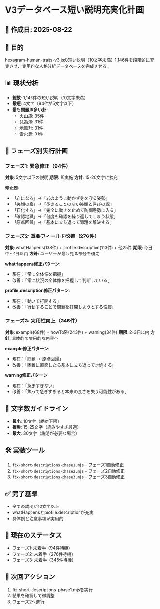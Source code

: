 # V3データベース短い説明充実化計画

## 📅 作成日: 2025-08-22

## 🎯 目的
hexagram-human-traits-v3.jsの短い説明（10文字未満）1,146件を段階的に充実させ、実用的な人格分析データベースを完成させる。

## 📊 現状分析
- **総数**: 1,146件の短い説明（10文字未満）
- **最短**: 4文字（94件が5文字以下）
- **最も問題の多い卦**: 
  - 火山旅: 35件
  - 兌為澤: 31件
  - 地風升: 31件
  - 雷火豊: 31件

## 🔨 フェーズ別実行計画

### フェーズ1: 緊急修正（94件）
**対象**: 5文字以下の説明
**期限**: 即実施
**方針**: 15-20文字に拡充

**修正例**:
- 「岩になる」→「岩のように動かず身を守る姿勢」
- 「笑顔の泉」→「尽きることのない笑顔と喜びの源」
- 「石化する」→「完全に動きを止めて防御態勢に入る」
- 「確認地獄」→「何度も確認を繰り返してしまう状態」
- 「原点回帰」→「基本に立ち返って問題を解決する」

### フェーズ2: 重要フィールド改善（276件）
**対象**: whatHappens(138件) + profile.description(113件) + 他25件
**期限**: 今日中〜1日以内
**方針**: ユーザーが最も見る部分を優先

**whatHappens修正パターン**:
- 現在：「常に全体像を把握」
- 改善：「常に状況の全体像を把握して判断している」

**profile.description修正パターン**:
- 現在：「動いて打開する」
- 改善：「行動することで問題を打開しようとする性質」

### フェーズ3: 実用性向上（345件）
**対象**: example(68件) + howTo系(243件) + warning(34件)
**期限**: 2-3日以内
**方針**: 具体的で実用的な内容へ

**example修正パターン**:
- 現在：「問題 → 原点回帰」
- 改善：「困難に直面したら基本に立ち返って対処する」

**warning修正パターン**:
- 現在：「急ぎすぎない」
- 改善：「焦って急ぎすぎると本来の良さを失う可能性がある」

## 📝 文字数ガイドライン
- **最小**: 10文字（絶対下限）
- **推奨**: 15-25文字（読みやすさ最適）
- **最大**: 30文字（説明が必要な場合）

## 🛠 実装ツール
1. `fix-short-descriptions-phase1.mjs` - フェーズ1自動修正
2. `fix-short-descriptions-phase2.mjs` - フェーズ2自動修正
3. `fix-short-descriptions-phase3.mjs` - フェーズ3自動修正

## ✅ 完了基準
- 全ての説明が10文字以上
- whatHappensとprofile.descriptionが充実
- 具体例と注意事項が実用的

## 📍 現在のステータス
- フェーズ1: 未着手（94件待機）
- フェーズ2: 未着手（276件待機）
- フェーズ3: 未着手（345件待機）

## 🔄 次回アクション
1. fix-short-descriptions-phase1.mjsを実行
2. 結果を確認して微調整
3. フェーズ2へ進行